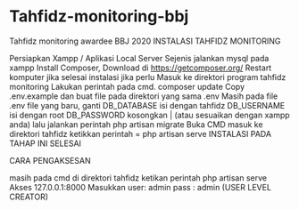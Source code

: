 # Tahfidz-monitoring-bbj
Tahfidz monitoring awardee BBJ 2020
INSTALASI TAHFIDZ MONITORING

Persiapkan Xampp / Aplikasi Local Server Sejenis
jalankan mysql pada xampp
Install Composer, Download di https://getcomposer.org/
Restart komputer jika selesai instalasi jika perlu
Masuk ke direktori program tahfidz monitoring
Lakukan perintah pada cmd. composer update
Copy .env.example dan buat file pada direktori yang sama .env
Masih pada file .env file yang baru, ganti DB_DATABASE isi dengan tahfidz DB_USERNAME isi dengan root DB_PASSWORD kosongkan | (atau sesuaikan dengan xampp anda)
lalu jalankan perintah php artisan migrate
Buka CMD masuk ke direktori tahfidz ketikkan perintah = php artisan serve
INSTALASI PADA TAHAP INI SELESAI

CARA PENGAKSESAN

masih pada cmd di direktori tahfidz ketikan perintah php artisan serve
Akses 127.0.0.1:8000
Masukkan user: admin
pass : admin
(USER LEVEL CREATOR)

